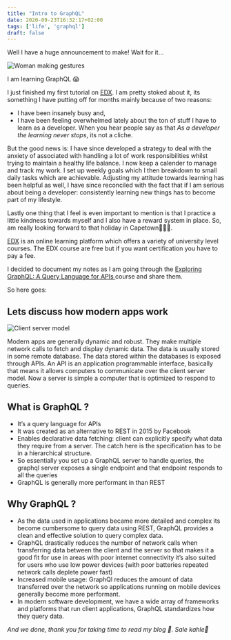 ```yaml
---
title: "Intro to GraphQL"
date: 2020-09-23T16:32:17+02:00
tags: ['life', 'graphql']
draft: false
---
```


Well I have a huge announcement to make!
Wait for it...

<img src="https://media.giphy.com/media/xUA7b7pLM4w1edn0yI/giphy.gif" alt="Woman making gestures">

I am learning GraphQL 😱

I just finished my first tutorial on <a href= "" class="article-link">EDX</a>. I am pretty stoked about it, its something I have putting off for months mainly because of two reasons:
- I have been insanely busy and,
- I have been feeling overwhelmed lately about the ton of stuff I have to learn as a developer. When you hear people say as that _As a developer the learning never stops_, its not a cliche.

 But the good news is: I have since developed a strategy to deal with the anxiety of associated with handling a lot of work responsibilities whilst trying to maintain a healthy life balance. I now keep a calender to manage and track my work. I set up weekly goals which I then breakdown to small daily tasks which are achievable. Adjusting my attitude towards learning has been helpful as well, I have since reconciled with the fact that if I am serious about being a developer: consistently learning new things has to become part of my lifestyle. 
 
 Lastly one thing that I feel is even important to mention is that I practice a little kindness towards myself and I also have a reward system in place. So, am really looking forward to that holiday in Capetown🧳🐳👙.



 <a href= "https://www.edx.org/" class="article-link">EDX</a> is an online learning platform which offers a variety of university level courses. The EDX course are free but if you want certification you have to pay a fee.

I decided to document my notes as I am going through the <a href="https://courses.edx.org/courses/course-v1:LinuxFoundationX+LFS141x+3T2019/course/" class="article-link"> Exploring GraphQL: A Query Language for APIs
</a> course and share them.

 So here goes:
 
 ## Lets discuss how modern apps work

 <img  src="https://res.cloudinary.com/di70zcupa/image/upload/v1600877965/client-server_bpqr51.png" alt="Client server model">


 Modern apps are generally dynamic and robust. They make multiple network calls to fetch and display dynamic data. The data is usually stored in some remote database. The data stored within the databases is exposed through APIs. An API is an application programmable interface, basically that means it allows computers to communicate over the client server model. Now a server is simple a computer that is optimized to respond to queries.

 ## What is GraphQL ?

- It’s a query language for APIs
- It was created as an alternative to REST in 2015 by Facebook
- Enables declarative data fetching: client can explicitly specify what data they require from a server. The catch here is the specification has to be in a hierarchical structure.
- So essentially you set up a GraphQL server to handle queries, the graphql server exposes a single endpoint and that endpoint responds to all the queries
- GraphQL is generally more performant in than  REST


 ## Why GraphQL ?

- As the data used in applications became more detailed and complex its become cumbersome to query data using REST, GraphQL provides a clean and effective solution to query complex data. 
- GraphQL drastically reduces the number of network calls when transferring data between the client and the server so that makes it a good fit for use in areas with poor internet connectivity it’s also suited for users who use low power devices (with poor batteries repeated network calls deplete power fast)
- Increased mobile usage: GraphQl reduces the amount of data transferred over the network so applications running on mobile devices generally become more performant.
- In modern software development, we have a wide array of frameworks and platforms that run client applications, GraphQL standardizes how they query data.

_And we done, thank you for taking time to read my blog 🦥._
_Sale kahle👋_




